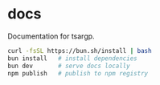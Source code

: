 # docs

Documentation for tsargp.

```sh
curl -fsSL https://bun.sh/install | bash
bun install   # install dependencies
bun dev       # serve docs locally
npm publish   # publish to npm registry
```
